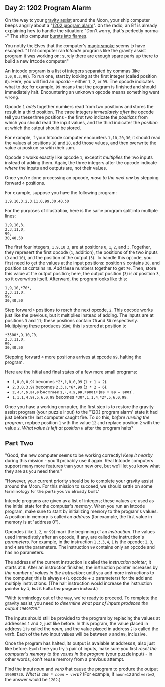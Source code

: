 Day 2: 1202 Program Alarm
-------------------------

On the way to your [gravity assist](https://en.wikipedia.org/wiki/Gravity_assist) around the Moon, your ship computer beeps angrily about a "[1202 program alarm](https://www.hq.nasa.gov/alsj/a11/a11.landing.html#1023832)". On the radio, an Elf is already explaining how to handle the situation: "Don't worry, that's perfectly norma--" The ship computer [bursts into flames](https://en.wikipedia.org/wiki/Halt_and_Catch_Fire).


You notify the Elves that the computer's [magic smoke](https://en.wikipedia.org/wiki/Magic_smoke) seems to have escaped. "That computer ran *Intcode* programs like the gravity assist program it was working on; surely there are enough spare parts up there to build a new Intcode computer!"


An Intcode program is a list of [integers](https://en.wikipedia.org/wiki/Integer) separated by commas (like `1,0,0,3,99`). To run one, start by looking at the first integer (called position `0`). Here, you will find an *opcode* - either `1`, `2`, or `99`. The opcode indicates what to do; for example, `99` means that the program is finished and should immediately halt. Encountering an unknown opcode means something went wrong.


Opcode `1` *adds* together numbers read from two positions and stores the result in a third position. The three integers *immediately after* the opcode tell you these three positions - the first two indicate the *positions* from which you should read the input values, and the third indicates the *position* at which the output should be stored.


For example, if your Intcode computer encounters `1,10,20,30`, it should read the values at positions `10` and `20`, add those values, and then overwrite the value at position `30` with their sum.


Opcode `2` works exactly like opcode `1`, except it *multiplies* the two inputs instead of adding them. Again, the three integers after the opcode indicate *where* the inputs and outputs are, not their values.


Once you're done processing an opcode, *move to the next one* by stepping forward `4` positions.


For example, suppose you have the following program:



```
1,9,10,3,2,3,11,0,99,30,40,50
```

For the purposes of illustration, here is the same program split into multiple lines:



```
1,9,10,3,
2,3,11,0,
99,
30,40,50

```

The first four integers, `1,9,10,3`, are at positions `0`, `1`, `2`, and `3`. Together, they represent the first opcode (`1`, addition), the positions of the two inputs (`9` and `10`), and the position of the output (`3`). To handle this opcode, you first need to get the values at the input positions: position `9` contains `30`, and position `10` contains `40`. *Add* these numbers together to get `70`. Then, store this value at the output position; here, the output position (`3`) is *at* position `3`, so it overwrites itself. Afterward, the program looks like this:



```
1,9,10,*70*,
2,3,11,0,
99,
30,40,50

```

Step forward `4` positions to reach the next opcode, `2`. This opcode works just like the previous, but it multiplies instead of adding. The inputs are at positions `3` and `11`; these positions contain `70` and `50` respectively. Multiplying these produces `3500`; this is stored at position `0`:



```
*3500*,9,10,70,
2,3,11,0,
99,
30,40,50

```

Stepping forward `4` more positions arrives at opcode `99`, halting the program.


Here are the initial and final states of a few more small programs:


* `1,0,0,0,99` becomes `*2*,0,0,0,99` (`1 + 1 = 2`).
* `2,3,0,3,99` becomes `2,3,0,*6*,99` (`3 * 2 = 6`).
* `2,4,4,5,99,0` becomes `2,4,4,5,99,*9801*` (`99 * 99 = 9801`).
* `1,1,1,4,99,5,6,0,99` becomes `*30*,1,1,4,*2*,5,6,0,99`.


Once you have a working computer, the first step is to restore the gravity assist program (your puzzle input) to the "1202 program alarm" state it had just before the last computer caught fire. To do this, *before running the program*, replace position `1` with the value `12` and replace position `2` with the value `2`. *What value is left at position `0`* after the program halts?


Part Two
--------

"Good, the new computer seems to be working correctly! *Keep it nearby* during this mission - you'll probably use it again. Real Intcode computers support many more features than your new one, but we'll let you know what they are as you need them."


"However, your current priority should be to complete your gravity assist around the Moon. For this mission to succeed, we should settle on some terminology for the parts you've already built."


Intcode programs are given as a list of integers; these values are used as the initial state for the computer's *memory*. When you run an Intcode program, make sure to start by initializing memory to the program's values. A position in memory is called an *address* (for example, the first value in memory is at "address 0").


Opcodes (like `1`, `2`, or `99`) mark the beginning of an *instruction*. The values used immediately after an opcode, if any, are called the instruction's *parameters*. For example, in the instruction `1,2,3,4`, `1` is the opcode; `2`, `3`, and `4` are the parameters. The instruction `99` contains only an opcode and has no parameters.


The address of the current instruction is called the *instruction pointer*; it starts at `0`. After an instruction finishes, the instruction pointer increases by *the number of values in the instruction*; until you add more instructions to the computer, this is always `4` (`1` opcode + `3` parameters) for the add and multiply instructions. (The halt instruction would increase the instruction pointer by `1`, but it halts the program instead.)


"With terminology out of the way, we're ready to proceed. To complete the gravity assist, you need to *determine what pair of inputs produces the output `19690720`*."


The inputs should still be provided to the program by replacing the values at addresses `1` and `2`, just like before. In this program, the value placed in address `1` is called the *noun*, and the value placed in address `2` is called the *verb*. Each of the two input values will be between `0` and `99`, inclusive.


Once the program has halted, its output is available at address `0`, also just like before. Each time you try a pair of inputs, make sure you first *reset the computer's memory to the values in the program* (your puzzle input) - in other words, don't reuse memory from a previous attempt.


Find the input *noun* and *verb* that cause the program to produce the output `19690720`. *What is `100 * noun + verb`?* (For example, if `noun=12` and `verb=2`, the answer would be `1202`.)


